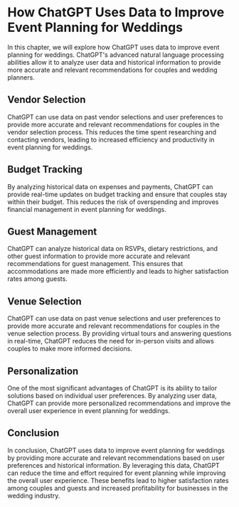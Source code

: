 How ChatGPT Uses Data to Improve Event Planning for Weddings
=========================================================================================================================

In this chapter, we will explore how ChatGPT uses data to improve event planning for weddings. ChatGPT's advanced natural language processing abilities allow it to analyze user data and historical information to provide more accurate and relevant recommendations for couples and wedding planners.

Vendor Selection
----------------

ChatGPT can use data on past vendor selections and user preferences to provide more accurate and relevant recommendations for couples in the vendor selection process. This reduces the time spent researching and contacting vendors, leading to increased efficiency and productivity in event planning for weddings.

Budget Tracking
---------------

By analyzing historical data on expenses and payments, ChatGPT can provide real-time updates on budget tracking and ensure that couples stay within their budget. This reduces the risk of overspending and improves financial management in event planning for weddings.

Guest Management
----------------

ChatGPT can analyze historical data on RSVPs, dietary restrictions, and other guest information to provide more accurate and relevant recommendations for guest management. This ensures that accommodations are made more efficiently and leads to higher satisfaction rates among guests.

Venue Selection
---------------

ChatGPT can use data on past venue selections and user preferences to provide more accurate and relevant recommendations for couples in the venue selection process. By providing virtual tours and answering questions in real-time, ChatGPT reduces the need for in-person visits and allows couples to make more informed decisions.

Personalization
---------------

One of the most significant advantages of ChatGPT is its ability to tailor solutions based on individual user preferences. By analyzing user data, ChatGPT can provide more personalized recommendations and improve the overall user experience in event planning for weddings.

Conclusion
----------

In conclusion, ChatGPT uses data to improve event planning for weddings by providing more accurate and relevant recommendations based on user preferences and historical information. By leveraging this data, ChatGPT can reduce the time and effort required for event planning while improving the overall user experience. These benefits lead to higher satisfaction rates among couples and guests and increased profitability for businesses in the wedding industry.
